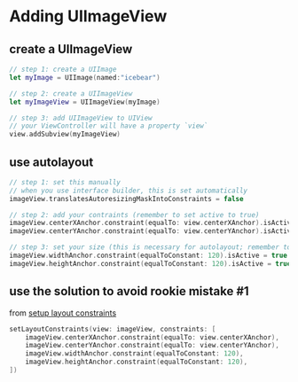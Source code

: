# Adding UIImageView

## create a UIImageView 
```swift
// step 1: create a UIImage
let myImage = UIImage(named:"icebear")

// step 2: create a UIImageView
let myImageView = UIImageView(myImage)

// step 3: add UIImageView to UIView 
// your ViewController will have a property `view`
view.addSubview(myImageView)
```

## use autolayout
```swift
// step 1: set this manually
// when you use interface builder, this is set automatically
imageView.translatesAutoresizingMaskIntoConstraints = false

// step 2: add your contraints (remember to set active to true)
imageView.centerXAnchor.constraint(equalTo: view.centerXAnchor).isActive = true
imageView.centerYAnchor.constraint(equalTo: view.centerYAnchor).isActive = true

// step 3: set your size (this is necessary for autolayout; remember to set active to true)
imageView.widthAnchor.constraint(equalToConstant: 120).isActive = true
imageView.heightAnchor.constraint(equalToConstant: 120).isActive = true
```

## use the solution to avoid rookie mistake #1
from [setup layout constraints](https://github.com/theptrk/iosnotes/blob/master/setup-layout-constraints.md)
```swift
setLayoutConstraints(view: imageView, constraints: [
    imageView.centerXAnchor.constraint(equalTo: view.centerXAnchor),
    imageView.centerYAnchor.constraint(equalTo: view.centerYAnchor),
    imageView.widthAnchor.constraint(equalToConstant: 120),
    imageView.heightAnchor.constraint(equalToConstant: 120),
])
```
